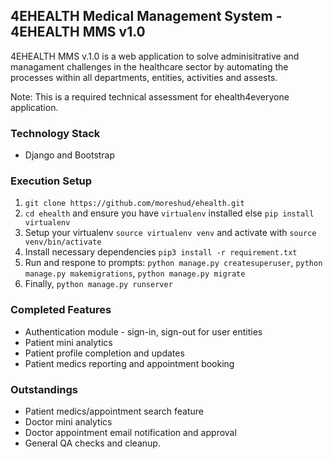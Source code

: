 ## 4EHEALTH Medical Management System  - 4EHEALTH MMS v1.0

4EHEALTH MMS v.1.0 is a web application to solve adminisitrative and managament challenges in the healthcare sector by automating the processes within all departments, entities, activities and assests.

Note: This is a required technical assessment for ehealth4everyone application.

### Technology Stack
- Django and Bootstrap
 
### Execution Setup
1. `git clone https://github.com/moreshud/ehealth.git`
2. `cd ehealth` and ensure you have `virtualenv` installed else `pip install virtualenv`
3. Setup your virtualenv `source virtualenv venv` and activate with `source venv/bin/activate`
4. Install necessary dependencies `pip3 install -r requirement.txt`
5. Run and respone to prompts: `python manage.py createsuperuser`, `python manage.py makemigrations`, `python manage.py migrate`
6. Finally, `python manage.py runserver`

### Completed Features
- Authentication module - sign-in, sign-out for user entities
- Patient mini analytics
- Patient profile completion and updates
- Patient medics reporting and appointment booking

### Outstandings
- Patient medics/appointment search feature
- Doctor mini analytics
- Doctor appointment email notification and approval
- General QA checks and cleanup.
